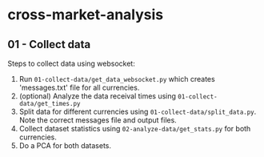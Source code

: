 # cross-market-analysis

## 01 - Collect data
Steps to collect data using websocket:
1. Run `01-collect-data/get_data_websocket.py` which creates 'messages.txt' file for all currencies.
2. (optional) Analyze the data receival times using `01-collect-data/get_times.py`
3. Split data for different currencies using `01-collect-data/split_data.py`. Note the correct messages file and output files.
4. Collect dataset statistics using `02-analyze-data/get_stats.py` for both currencies. 
5. Do a PCA for both datasets.